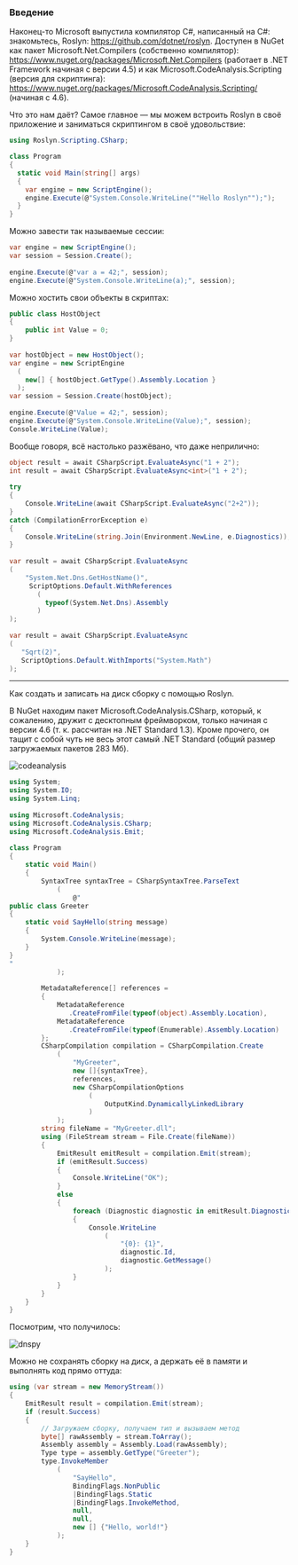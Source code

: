 ﻿### Введение

Наконец-то Microsoft выпустила компилятор C#, написанный на C#: знакомьтесь, Roslyn: https://github.com/dotnet/roslyn. Доступен в NuGet как пакет Microsoft.Net.Compilers (собственно компилятор): https://www.nuget.org/packages/Microsoft.Net.Compilers (работает в .NET Framework начиная с версии 4.5) и как Microsoft.CodeAnalysis.Scripting (версия для скриптинга): https://www.nuget.org/packages/Microsoft.CodeAnalysis.Scripting/ (начиная с 4.6).

Что это нам даёт? Самое главное — мы можем встроить Roslyn в своё приложение и заниматься скриптингом в своё удовольствие:

```csharp
using Roslyn.Scripting.CSharp;

class Program
{
  static void Main(string[] args)
  {
    var engine = new ScriptEngine();
    engine.Execute(@"System.Console.WriteLine(""Hello Roslyn"");");
  }
}
```

Можно завести так называемые сессии:

```csharp
var engine = new ScriptEngine();
var session = Session.Create();
  
engine.Execute(@"var a = 42;", session);
engine.Execute(@"System.Console.WriteLine(a);", session);
```

Можно хостить свои объекты в скриптах:

```csharp
public class HostObject
{
    public int Value = 0;
}
 
var hostObject = new HostObject();
var engine = new ScriptEngine
  (
    new[] { hostObject.GetType().Assembly.Location }
  );
var session = Session.Create(hostObject);
 
engine.Execute(@"Value = 42;", session);
engine.Execute(@"System.Console.WriteLine(Value);", session);
Console.WriteLine(Value);
```

Вообще говоря, всё настолько разжёвано, что даже неприлично:

```csharp
object result = await CSharpScript.EvaluateAsync("1 + 2");
int result = await CSharpScript.EvaluateAsync<int>("1 + 2");
 
try
{
    Console.WriteLine(await CSharpScript.EvaluateAsync("2+2"));
}
catch (CompilationErrorException e)
{
    Console.WriteLine(string.Join(Environment.NewLine, e.Diagnostics));
}
 
var result = await CSharpScript.EvaluateAsync
(
    "System.Net.Dns.GetHostName()", 
     ScriptOptions.Default.WithReferences
       (
         typeof(System.Net.Dns).Assembly
       )
);
 
var result = await CSharpScript.EvaluateAsync
(
   "Sqrt(2)", 
   ScriptOptions.Default.WithImports("System.Math")
);
```

* * *

Как создать и записать на диск сборку с помощью Roslyn.

В NuGet находим пакет Microsoft.CodeAnalysis.CSharp, который, к сожалению, дружит с десктопным фреймворком, только начиная с версии 4.6 (т. к. рассчитан на .NET Standard 1.3). Кроме прочего, он тащит с собой чуть не весь этот самый .NET Standard (общий размер загружаемых пакетов 283 Мб).

![codeanalysis](img/codeanalysis.png)

```csharp
using System;
using System.IO;
using System.Linq;
 
using Microsoft.CodeAnalysis;
using Microsoft.CodeAnalysis.CSharp;
using Microsoft.CodeAnalysis.Emit;
 
class Program
{
    static void Main()
    {
        SyntaxTree syntaxTree = CSharpSyntaxTree.ParseText
            (
                @"
public class Greeter
{
    static void SayHello(string message)
    {
        System.Console.WriteLine(message);
    }
}
"
            );
 
        MetadataReference[] references =
        {
            MetadataReference
               .CreateFromFile(typeof(object).Assembly.Location),
            MetadataReference
               .CreateFromFile(typeof(Enumerable).Assembly.Location)
        };
        CSharpCompilation compilation = CSharpCompilation.Create
            (
                "MyGreeter",
                new []{syntaxTree},
                references,
                new CSharpCompilationOptions
                    (
                        OutputKind.DynamicallyLinkedLibrary
                    )
            );
        string fileName = "MyGreeter.dll";
        using (FileStream stream = File.Create(fileName))
        {
            EmitResult emitResult = compilation.Emit(stream);
            if (emitResult.Success)
            {
                Console.WriteLine("OK");
            }
            else
            {
                foreach (Diagnostic diagnostic in emitResult.Diagnostics)
                {
                    Console.WriteLine
                        (
                            "{0}: {1}",
                            diagnostic.Id,
                            diagnostic.GetMessage()
                        );
                }
            }
        }
    }
}
```

Посмотрим, что получилось:

![dnspy](img/dnspy.png)

Можно не сохранять сборку на диск, а держать её в памяти и выполнять код прямо оттуда:

```csharp
using (var stream = new MemoryStream())
{
    EmitResult result = compilation.Emit(stream);
    if (result.Success)
    {
        // Загружаем сборку, получаем тип и вызываем метод
        byte[] rawAssembly = stream.ToArray();
        Assembly assembly = Assembly.Load(rawAssembly);
        Type type = assembly.GetType("Greeter");
        type.InvokeMember
            (
                "SayHello",
                BindingFlags.NonPublic
                |BindingFlags.Static
                |BindingFlags.InvokeMethod,
                null,
                null,
                new [] {"Hello, world!"}
            );
    }
}
```
